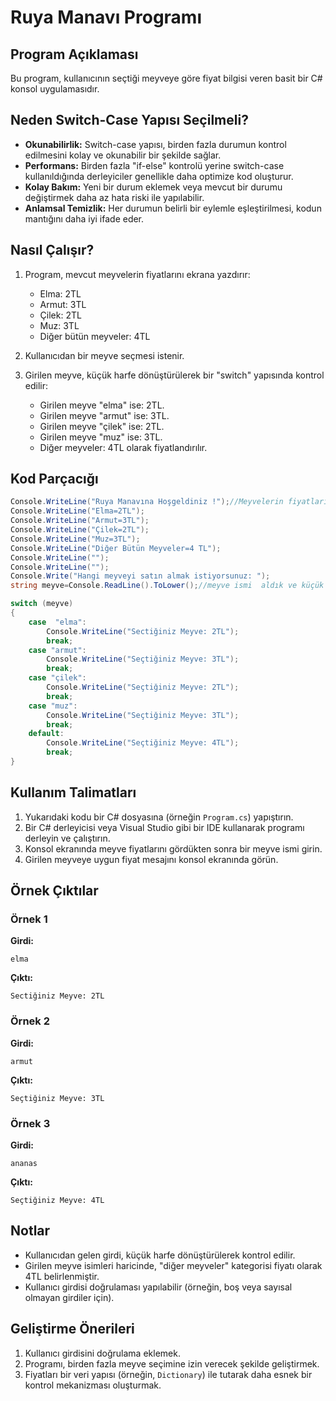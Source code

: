# Ruya Manavı Programı

## Program Açıklaması
Bu program, kullanıcının seçtiği meyveye göre fiyat bilgisi veren basit bir C# konsol uygulamasıdır.

## Neden Switch-Case Yapısı Seçilmeli?

- **Okunabilirlik:** Switch-case yapısı, birden fazla durumun kontrol edilmesini kolay ve okunabilir bir şekilde sağlar.
- **Performans:** Birden fazla "if-else" kontrolü yerine switch-case kullanıldığında derleyiciler genellikle daha optimize kod oluşturur.
- **Kolay Bakım:** Yeni bir durum eklemek veya mevcut bir durumu değiştirmek daha az hata riski ile yapılabilir.
- **Anlamsal Temizlik:** Her durumun belirli bir eylemle eşleştirilmesi, kodun mantığını daha iyi ifade eder.

## Nasıl Çalışır?

1. Program, mevcut meyvelerin fiyatlarını ekrana yazdırır:
   - Elma: 2TL
   - Armut: 3TL
   - Çilek: 2TL
   - Muz: 3TL
   - Diğer bütün meyveler: 4TL

2. Kullanıcıdan bir meyve seçmesi istenir.
3. Girilen meyve, küçük harfe dönüştürülerek bir "switch" yapısında kontrol edilir:
   - Girilen meyve "elma" ise: 2TL.
   - Girilen meyve "armut" ise: 3TL.
   - Girilen meyve "çilek" ise: 2TL.
   - Girilen meyve "muz" ise: 3TL.
   - Diğer meyveler: 4TL olarak fiyatlandırılır.

## Kod Parçacığı

```csharp
Console.WriteLine("Ruya Manavına Hoşgeldiniz !");//Meyvelerin fiyatlarını ekrana yazdırdık
Console.WriteLine("Elma=2TL");
Console.WriteLine("Armut=3TL");
Console.WriteLine("Çilek=2TL");
Console.WriteLine("Muz=3TL");
Console.WriteLine("Diğer Bütün Meyveler=4 TL");
Console.WriteLine("");
Console.WriteLine("");
Console.Write("Hangi meyveyi satın almak istiyorsunuz: ");
string meyve=Console.ReadLine().ToLower();//meyve ismi  aldık ve küçük harfe dönüştürdük

switch (meyve)
{
	case  "elma":
		Console.WriteLine("Sectiğiniz Meyve: 2TL");
		break;
	case "armut":
		Console.WriteLine("Seçtiğiniz Meyve: 3TL");
		break;
	case "çilek": 
		Console.WriteLine("Seçtiğiniz Meyve: 2TL");
		break;
	case "muz":
		Console.WriteLine("Seçtiğiniz Meyve: 3TL");
		break;
	default:
		Console.WriteLine("Seçtiğiniz Meyve: 4TL");
		break;
}
```

## Kullanım Talimatları

1. Yukarıdaki kodu bir C# dosyasına (örneğin `Program.cs`) yapıştırın.
2. Bir C# derleyicisi veya Visual Studio gibi bir IDE kullanarak programı derleyin ve çalıştırın.
3. Konsol ekranında meyve fiyatlarını gördükten sonra bir meyve ismi girin.
4. Girilen meyveye uygun fiyat mesajını konsol ekranında görün.

## Örnek Çıktılar

### Örnek 1
**Girdi:**
```text
elma
```
**Çıktı:**
```text
Sectiğiniz Meyve: 2TL
```

### Örnek 2
**Girdi:**
```text
armut
```
**Çıktı:**
```text
Seçtiğiniz Meyve: 3TL
```

### Örnek 3
**Girdi:**
```text
ananas
```
**Çıktı:**
```text
Seçtiğiniz Meyve: 4TL
```

## Notlar

- Kullanıcıdan gelen girdi, küçük harfe dönüştürülerek kontrol edilir.
- Girilen meyve isimleri haricinde, "diğer meyveler" kategorisi fiyatı olarak 4TL belirlenmiştir.
- Kullanıcı girdisi doğrulaması yapılabilir (örneğin, boş veya sayısal olmayan girdiler için).

## Geliştirme Önerileri

1. Kullanıcı girdisini doğrulama eklemek.
2. Programı, birden fazla meyve seçimine izin verecek şekilde geliştirmek.
3. Fiyatları bir veri yapısı (örneğin, `Dictionary`) ile tutarak daha esnek bir kontrol mekanizması oluşturmak.
